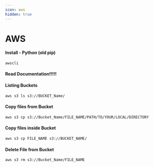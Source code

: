 ```yaml
---
icon: aws
hidden: true
---
```


# AWS

#### Install - Python (old pip)

```
awscli
```

#### Read Documentation!!!!!

#### Listing Buckets

```
aws s3 ls s3://BUCKET_Name/
```

#### Copy files from Bucket

```
aws s3 cp s3://Bucket_Name/FILE_NAME/PATH/TO/YOUR/LOCAL/DIRECTORY
```

#### Copy files inside Bucket

```
aws s3 cp FILE_NAME s3://BUCKET_NAME/
```

#### Delete File from Bucket

```
aws s3 rm s3://Bucket_Name/FILE_NAME
```
